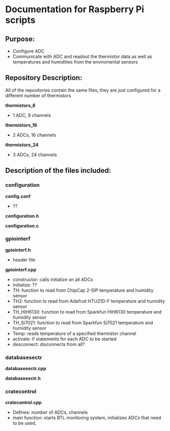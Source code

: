 # Documentation for Raspberry Pi scripts

## Purpose: 
- Configure ADC 
- Communicate with ADC and readout the thermistor data as well as temperatures and humidities from the enviromental sensors

## Repository Description: 
All of the repositories contain the same files, they are just configured for a different number of thermistors

**thermistors_8**
- 1 ADC, 8 channels

**thermistors_16** 
- 2 ADCs, 16 channels

**thermistors_24**
- 3 ADCs, 24 channels

## Description of the files included:

### configuration 

**config.conf** 
- ?? 

**configuration.h**


**configuration.c** 

### gpiointerf

**gpiointerf.h**
- header file 

**gpiointerf.cpp** 
- constructor: calls initialize on all ADCs 
- initialize: ??
- TH: function to read from ChipCap 2-SIP temperature and humidity sensor 
- TH2: function to read from Adafruit HTU21D-F temperature and humidity sensor
- TH_HIH6130: function to read from Sparkfun HIH6130 temperature and humidity sensor
- TH_Si7021: function to read from Sparkfun Si7021 temperature and humidity sensor
- Temp: reads temperature of a specified thermistor channel 
- activate: if statements for each ADC to be started
- desconnect: disconnects from all? 

### databasesectr 

**databasesectr.cpp** 

**databasesectr.h**

### cratecontrol

**cratecontrol.cpp** 
- Defines: number of ADCs, channels
- main function: starts BTL monitoring system, initializes ADCs that need to be used, 

